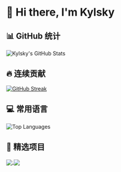 # 👋 Hi there, I'm Kylsky

## 📊 GitHub 统计

![Kylsky's GitHub Stats](https://github-readme-stats.vercel.app/api?username=Kylsky&show_icons=true&count_private=true&theme=radical)

## 🔥 连续贡献

[![GitHub Streak](https://github-readme-streak-stats.herokuapp.com/?user=Kylsky&theme=radical)](https://git.io/streak-stats)

## 💻 常用语言

![Top Languages](https://github-readme-stats.vercel.app/api/top-langs/?username=Kylsky&layout=compact&theme=radical)

## 🌟 精选项目

<a href="https://github.com/Kylsky/pandora-helper-with-linux-do-oauth">
  <img align="center" src="https://github-readme-stats.vercel.app/api/pin/?username=Kylsky&repo=pandora-helper-with-linux-do-oauth&theme=radical" />
</a>
<a href="https://github.com/Kylsky/open-webui-monitor">
  <img align="center" src="https://github-readme-stats.vercel.app/api/pin/?username=Kylsky&repo=open-webui-monitor&theme=radical" />
</a>

